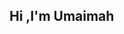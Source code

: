 ## Hi ,I'm Umaimah

<!--
**Umaimah1234/Umaimah1234** is a ✨ _special_ ✨ repository because its `README.md` (this file) appears on your GitHub profile.

I'm a BSC-IT graduate passionate about web development and automation.
<br>
I have experience with:
-HTML: Crafting responsive and user-friendly web pages.
<br>
-Python (Django): Building robust and scalable web applications.
<br>
-Botpress: Developing intelligent chatbots.
<br>
-Bootstrap: Designing sleek and mobile-first interfaces.

- 🔭 I’m currently working on creating a website
- 🌱 I’m currently learning JavaScript: Enhancing interactivity and functionality of web applications.
- 👯 I’m looking to collaborate on ...
- 🤔 I’m looking for help with ...
- 💬 Ask me about ...
- 📫 How to reach me: ...
- 😄 Pronouns: ...
- ⚡ Fun fact: ...
In addition to the above, I'm always eager to learn new technologies and improve my skills. Open to collaborating on exciting projects and contributing to the open-source community!
-->
